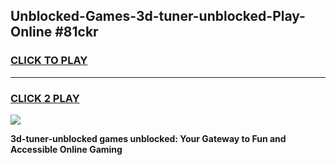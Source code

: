 
## Unblocked-Games-3d-tuner-unblocked-Play-Online #81ckr
<h3>
<a href="https://news.freeplayer.one?title=3d-tuner-unblocked&ref=3">CLICK TO PLAY</a></h3>
<hr>

<h3>
<a href="https://news.freeplayer.one?title=3d-tuner-unblocked&ref=3">CLICK 2 PLAY</a>
  
</h3>

<a href="https://news.freeplayer.one?title=3d-tuner-unblocked&ref=3"><img src="https://clearcache.store/games.png"></a>


**3d-tuner-unblocked games unblocked: Your Gateway to Fun and Accessible Online Gaming**
